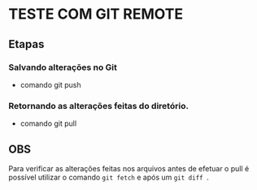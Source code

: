 # TESTE COM GIT REMOTE

## Etapas

### Salvando alterações no Git
* comando git push 

### Retornando as alterações feitas do diretório.
* comando git pull

## OBS
 Para verificar as alterações feitas nos arquivos antes de efetuar o pull
 é possível utilizar o comando  `git fetch` e após um `git diff `.